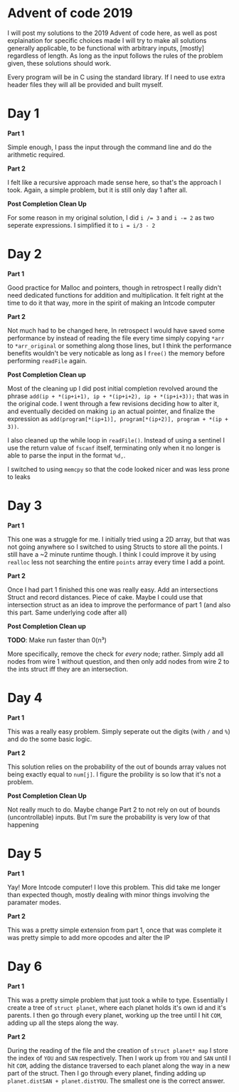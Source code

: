# Advent of code 2019

I will post my solutions to the 2019 Advent of code here, as well as post explaination for specific choices made
I will try to make all solutions generally applicable, to be functional with arbitrary inputs, [mostly] regardless of length. As long as the input follows the rules of the problem given, these solutions should work.

Every program will be in C using the standard library. If I need to use extra header files they will all be provided and built myself.

# Day 1
__Part 1__

Simple enough, I pass the input through the command line and do the arithmetic required.

__Part 2__

I felt like a recursive approach made sense here, so that's the approach I took. Again, a simple problem, but it is still only day 1 after all.

__Post Completion Clean Up__

For some reason in my original solution, I did `i /= 3` and `i -= 2` as two seperate expressions. I simplified it to `i = i/3 - 2`

# Day 2
__Part 1__

Good practice for Malloc and pointers, though in retrospect I really didn't need dedicated functions for addition and multiplication. It felt right at the time to do it that way, more in the spirit of making an Intcode computer

__Part 2__

Not much had to be changed here, In retrospect I would have saved some performance by instead of reading the file every time simply copying `*arr` to `*arr_original` or something along those lines, but I think the performance benefits wouldn't be very noticable as long as I `free()` the memory before performing `readFile` again. 

__Post Completion Clean up__

Most of the cleaning up I did post initial completion revolved around the phrase `add(ip + *(ip+i+1), ip + *(ip+i+2), ip + *(ip+i+3));` that was in the original code. I went through a few revisions deciding how to alter it, and eventually decided on making `ip` an actual pointer, and finalize the expression as `add(program[*(ip+1)], program[*(ip+2)], program + *(ip + 3))`.

I also cleaned up the while loop in `readFile()`. Instead of using a sentinel I use the return value of `fscanf` itself, terminating only when it no longer is able to parse the input in the format `%d,`. 

I switched to using `memcpy` so that the code looked nicer and was less prone to leaks

# Day 3

__Part 1__

This one was a struggle for me. I initially tried using a 2D array, but that was not going anywhere so I switched to using Structs to store all the points. I still have a ~2 minute runtime though. I think I could improve it by using `realloc` less not searching the entire `points` array every time I add a point.


__Part 2__

Once I had part 1 finished this one was really easy. Add an intersections Struct and record distances. Piece of cake. Maybe I could use that intersection struct as an idea to improve the performance of part 1 (and also this part. Same underlying code after all)

__Post Completion Clean up__

__TODO__: Make run faster than 0(n³)

  More specifically, remove the check for *every* node; rather. Simply add all nodes from wire 1 without question, and then only add nodes from wire 2 to the ints struct iff they are an intersection. 

# Day 4

__Part 1__

This was a really easy problem. Simply seperate out the digits (with `/` and `%`) and do the some basic logic.

__Part 2__

This solution relies on the probability of the out of bounds array values not being exactly equal to `num[j]`. I figure the probility is so low that it's not a problem.

__Post Completion Clean Up__

Not really much to do. Maybe change Part 2 to not rely on out of bounds (uncontrollable) inputs. But I'm sure the probability is very low of that happening

# Day 5

__Part 1__

Yay! More Intcode computer! I love this problem. This did take me longer than expected though, mostly dealing with minor things involving the paramater modes.

__Part 2__

This was a pretty simple extension from part 1, once that was complete it was pretty simple to add more opcodes and alter the IP

# Day 6

__Part 1__

This was a pretty simple problem that just took a while to type. Essentially I create a tree of `struct planet`, where each planet holds it's own id and it's parents. I then go through every planet, working up the tree until I hit `COM`, adding up all the steps along the way.

__Part 2__

During the reading of the file and the creation of `struct planet* map` I store the index of `YOU` and `SAN` respectively. Then I work up from `YOU` and `SAN` until I hit `COM`, adding the distance traversed to each planet along the way in a new part of the struct. Then I go through every planet, finding adding up `planet.distSAN + planet.distYOU`. The smallest one is the correct answer.
